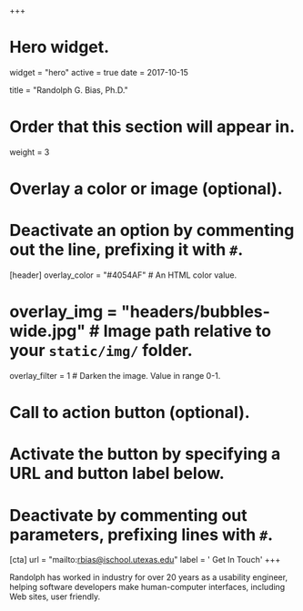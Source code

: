 +++
# Hero widget.
widget = "hero"
active = true
date = 2017-10-15

title = "Randolph G. Bias, Ph.D."

# Order that this section will appear in.
weight = 3

# Overlay a color or image (optional).
#   Deactivate an option by commenting out the line, prefixing it with `#`.
[header]
  overlay_color = "#4054AF"  # An HTML color value.
#  overlay_img = "headers/bubbles-wide.jpg"  # Image path relative to your `static/img/` folder.
  overlay_filter = 1  # Darken the image. Value in range 0-1.

# Call to action button (optional).
#   Activate the button by specifying a URL and button label below.
#   Deactivate by commenting out parameters, prefixing lines with `#`.
[cta]
  url = "mailto:rbias@ischool.utexas.edu"
  label = '<i class="fa fa-envelope"></i> Get In Touch'
+++

Randolph has worked in industry for over 20 years as a usability engineer, helping software developers make human-computer interfaces, including Web sites, user friendly. 
